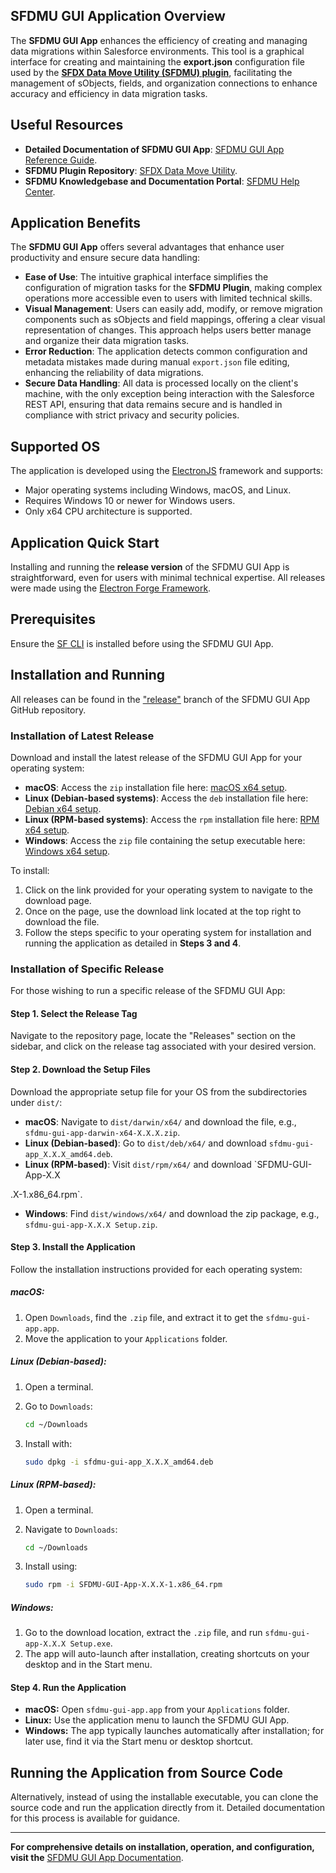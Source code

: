 ## SFDMU GUI Application Overview

The **SFDMU GUI App** enhances the efficiency of creating and managing data migrations within Salesforce environments. This tool is a graphical interface for creating and maintaining the **export.json** configuration file used by the [**SFDX Data Move Utility (SFDMU) plugin**](https://github.com/forcedotcom/SFDX-Data-Move-Utility), facilitating the management of sObjects, fields, and organization connections to enhance accuracy and efficiency in data migration tasks.

## Useful Resources

- **Detailed Documentation of SFDMU GUI App**: [SFDMU GUI App Reference Guide](https://help.sfdmu.com/sfdmu-gui-app).
- **SFDMU Plugin Repository**: [SFDX Data Move Utility](https://github.com/forcedotcom/SFDX-Data-Move-Utility).
- **SFDMU Knowledgebase and Documentation Portal**: [SFDMU Help Center](https://help.sfdmu.com/).

## Application Benefits

The **SFDMU GUI App** offers several advantages that enhance user productivity and ensure secure data handling:

- **Ease of Use**: The intuitive graphical interface simplifies the configuration of migration tasks for the **SFDMU Plugin**, making complex operations more accessible even to users with limited technical skills.
- **Visual Management**: Users can easily add, modify, or remove migration components such as sObjects and field mappings, offering a clear visual representation of changes. This approach helps users better manage and organize their data migration tasks.
- **Error Reduction**: The application detects common configuration and metadata mistakes made during manual `export.json` file editing, enhancing the reliability of data migrations.
- **Secure Data Handling**: All data is processed locally on the client's machine, with the only exception being interaction with the Salesforce REST API, ensuring that data remains secure and is handled in compliance with strict privacy and security policies.

## Supported OS

The application is developed using the [ElectronJS](https://www.electronjs.org/) framework and supports:

- Major operating systems including Windows, macOS, and Linux.
- Requires Windows 10 or newer for Windows users.
- Only x64 CPU architecture is supported.

## Application Quick Start

Installing and running the **release version** of the SFDMU GUI App is straightforward, even for users with minimal technical expertise. All releases were made using the [Electron Forge Framework](https://www.electronforge.io/).

## Prerequisites

Ensure the [SF CLI](https://developer.salesforce.com/docs/atlas.en-us.sfdx_setup.meta/sfdx_setup/sfdx_setup_install_cli.htm) is installed before using the SFDMU GUI App.

## Installation and Running

All releases can be found in the ["release"](https://github.com/forcedotcom/SFDX-Data-Move-Utility-Desktop-App/tree/release?tab=readme-ov-file) branch of the SFDMU GUI App GitHub repository.

### Installation of Latest Release

Download and install the latest release of the SFDMU GUI App for your operating system:

- **macOS**: Access the `zip` installation file here: [macOS x64 setup](https://github.com/forcedotcom/SFDX-Data-Move-Utility-Desktop-App/tree/release/dist/darwin/x64/).
- **Linux (Debian-based systems)**: Access the `deb` installation file here: [Debian x64 setup](https://github.com/forcedotcom/SFDX-Data-Move-Utility-Desktop-App/tree/release/dist/deb/x64/).
- **Linux (RPM-based systems)**: Access the `rpm` installation file here: [RPM x64 setup](https://github.com/forcedotcom/SFDX-Data-Move-Utility-Desktop-App/tree/release/dist/rpm/x64/).
- **Windows**: Access the `zip` file containing the setup executable here: [Windows x64 setup](https://github.com/forcedotcom/SFDX-Data-Move-Utility-Desktop-App/tree/release/dist/windows/x64/).

To install:

1. Click on the link provided for your operating system to navigate to the download page.
2. Once on the page, use the download link located at the top right to download the file.
3. Follow the steps specific to your operating system for installation and running the application as detailed in **Steps 3 and 4**.

### Installation of Specific Release

For those wishing to run a specific release of the SFDMU GUI App:

#### Step 1. Select the Release Tag

Navigate to the repository page, locate the "Releases" section on the sidebar, and click on the release tag associated with your desired version.

#### Step 2. Download the Setup Files

Download the appropriate setup file for your OS from the subdirectories under `dist/`:

- **macOS**: Navigate to `dist/darwin/x64/` and download the file, e.g., `sfdmu-gui-app-darwin-x64-X.X.X.zip`.
- **Linux (Debian-based)**: Go to `dist/deb/x64/` and download `sfdmu-gui-app_X.X.X_amd64.deb`.
- **Linux (RPM-based)**: Visit `dist/rpm/x64/` and download `SFDMU-GUI-App-X.X

.X-1.x86_64.rpm`.
- **Windows**: Find `dist/windows/x64/` and download the zip package, e.g., `sfdmu-gui-app-X.X.X Setup.zip`.

#### Step 3. Install the Application

Follow the installation instructions provided for each operating system:

##### macOS:

1. Open `Downloads`, find the `.zip` file, and extract it to get the `sfdmu-gui-app.app`.
2. Move the application to your `Applications` folder.

##### Linux (Debian-based):

1. Open a terminal.

2. Go to `Downloads`:

   ```bash
   cd ~/Downloads
   ```

3. Install with:

   ```bash
   sudo dpkg -i sfdmu-gui-app_X.X.X_amd64.deb
   ```

##### Linux (RPM-based):

1. Open a terminal.

2. Navigate to `Downloads`:

   ```bash
   cd ~/Downloads
   ```

3. Install using:

   ```bash
   sudo rpm -i SFDMU-GUI-App-X.X.X-1.x86_64.rpm
   ```

##### Windows:

1. Go to the download location, extract the `.zip` file, and run `sfdmu-gui-app-X.X.X Setup.exe`.
2. The app will auto-launch after installation, creating shortcuts on your desktop and in the Start menu.

#### Step 4. Run the Application

- **macOS:** Open `sfdmu-gui-app.app` from your `Applications` folder.
- **Linux:** Use the application menu to launch the SFDMU GUI App.
- **Windows:** The app typically launches automatically after installation; for later use, find it via the Start menu or desktop shortcut.

## Running the Application from Source Code

Alternatively, instead of using the installable executable, you can clone the source code and run the application directly from it. Detailed documentation for this process is available for guidance.

---

**For comprehensive details on installation, operation, and configuration, visit the** [SFDMU GUI App Documentation](https://help.sfdmu.com/sfdmu-gui-app).
